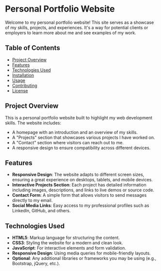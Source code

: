 # Personal Portfolio Website

Welcome to my personal portfolio website! This site serves as a showcase of my skills, projects, and experiences. It's a way for potential clients or employers to learn more about me and see examples of my work.

## Table of Contents

- [Project Overview](#project-overview)
- [Features](#features)
- [Technologies Used](#technologies-used)
- [Installation](#installation)
- [Usage](#usage)
- [Contributing](#contributing)
- [License](#license)

## Project Overview

This is a personal portfolio website built to highlight my web development skills. The website includes:

- A homepage with an introduction and an overview of my skills.
- A "Projects" section that showcases various projects I have worked on.
- A "Contact" section where visitors can reach out to me.
- A responsive design to ensure compatibility across different devices.

## Features

- **Responsive Design**: The website adapts to different screen sizes, ensuring a great experience on desktops, tablets, and mobile devices.
- **Interactive Projects Section**: Each project has detailed information including images, descriptions, and links to live demos or source code.
- **Contact Form**: A simple form that allows visitors to send messages directly to my email.
- **Social Media Links**: Easy access to my professional profiles such as LinkedIn, GitHub, and others.

## Technologies Used

- **HTML5**: Markup language for structuring the content.
- **CSS3**: Styling the website for a modern and clean look.
- **JavaScript**: For interactive elements and form validation.
- **Responsive Design**: Using media queries for mobile-friendly layouts.
- **Optional**: Any additional libraries or frameworks you may be using (e.g., Bootstrap, jQuery, etc.).

